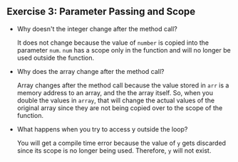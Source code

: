 ## Exercise 3: Parameter Passing and Scope

- Why doesn't the integer change after the method call?

    It does not change because the value of `number` is copied into the parameter `num`. `num` has a scope only in the function and will no longer be used outside the function.

- Why does the array change after the method call?

    Array changes after the method call because the value stored in `arr` is a memory address to an array, and the the array itself. So, when you double the values in `array`, that will change the actual values of the original array since they are not being copied over to the scope of the function.

- What happens when you try to access y outside the loop?

    You will get a compile time error because the value of `y` gets discarded since its scope is no longer being used. Therefore, `y` will not exist.